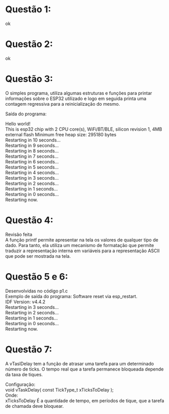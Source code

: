 # Questão 1: 
ok

# Questão 2: 
ok

# Questão 3:
O simples programa, utiliza algumas estruturas e funções para printar informações sobre o ESP32 utilizado e logo em seguida printa uma contagem regressiva para a reinicialização do mesmo.

Saída do programa:

Hello world! <br />
This is esp32 chip with 2 CPU core(s), WiFi/BT/BLE, silicon revision 1, 4MB external flash
Minimum free heap size: 295180 bytes <br />
Restarting in 10 seconds... <br />
Restarting in 9 seconds... <br />
Restarting in 8 seconds... <br />
Restarting in 7 seconds... <br />
Restarting in 6 seconds... <br />
Restarting in 5 seconds... <br />
Restarting in 4 seconds... <br />
Restarting in 3 seconds... <br />
Restarting in 2 seconds... <br />
Restarting in 1 seconds... <br />
Restarting in 0 seconds... <br />
Restarting now. <br />

# Questão 4:
Revisão feita <br />
A função printf permite apresentar na tela os valores de qualquer tipo  de dado. Para tanto, ela utiliza um mecanismo de formatação que permite traduzir a representação interna em variáveis para a representação ASCII que pode ser mostrada na tela.

# Questão 5 e 6:
Desenvolvidas no código p1.c <br />
Exemplo de saída do programa:
Software reset via esp_restart. <br />
IDF Version: v4.4.2 <br />
Restarting in 3 seconds... <br />
Restarting in 2 seconds... <br />
Restarting in 1 seconds... <br />
Restarting in 0 seconds... <br />
Restarting now. <br />

# Questão 7:

A vTaslDelay tem a função de atrasar uma tarefa para um determinado número de ticks. O tempo real que a tarefa permanece bloqueada depende da taxa de tiques.

Configuração: <br />
void vTaskDelay( const TickType_t xTicksToDelay ); <br />
Onde: <br />
xTicksToDelay É a quantidade de tempo, em períodos de tique, que a tarefa de chamada deve bloquear.
